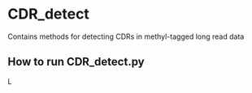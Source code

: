 # CDR_detect
Contains methods for detecting CDRs in methyl-tagged long read data

## How to run CDR_detect.py
L
